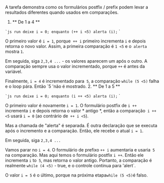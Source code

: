 A tarefa demonstra como os formulários postfix / prefix podem levar a resultados diferentes quando usados ​​em comparações.

1. ** De 1 a 4 **

`` `js run
deixe i = 0;
enquanto (++ i <5) alerta (i);
`` `

O primeiro valor é `i = 1`, porque` ++ i` primeiro incrementa `i` e depois retorna o novo valor. Assim, a primeira comparação é `1 <5` e o` alerta` mostra `1`.

Em seguida, siga `2,3,4 ...` - os valores aparecem um após o outro. A comparação sempre usa o valor incrementado, porque `++` é antes da variável.

Finalmente, `i = 4` é incrementado para` 5`, a comparação `while (5 <5)` falha e o loop pára. Então `5 'não é mostrado.
2. ** De 1 a 5 **

`` `js run
deixe i = 0;
enquanto (i ++ <5) alerta (i);
`` `

O primeiro valor é novamente `i = 1`. O formulário postfix de `i ++` incrementa `i` e depois retorna o valor * antigo *, então a comparação` i ++ <5` usará `i = 0` (ao contrário de` ++ i <5`).

Mas a chamada de "alerta" é separada. É outra declaração que se executa após o incremento e a comparação. Então, ele recebe o atual `i = 1`.

Em seguida, siga `2,3,4 ...`

Vamos parar no `i = 4`. O formulário de prefixo `++ i` aumentaria e usaria` 5` na comparação. Mas aqui temos o formulário postfix `i ++`. Então ele incrementa `i` to` 5`, mas retorna o valor antigo. Portanto, a comparação é realmente `while (4 <5)` - true, e o controle continua para 'alert`.

O valor `i = 5` é o último, porque na próxima etapa` while (5 <5) `é falso.
